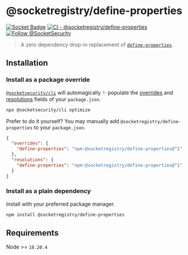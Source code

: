 # @socketregistry/define-properties

[![Socket Badge](https://socket.dev/api/badge/npm/package/@socketregistry/define-properties)](https://socket.dev/npm/package/@socketregistry/define-properties)
[![CI - @socketregistry/define-properties](https://github.com/SocketDev/socket-registry-js/actions/workflows/test.yml/badge.svg)](https://github.com/SocketDev/socket-registry-js/actions/workflows/test.yml)
[![Follow @SocketSecurity](https://img.shields.io/twitter/follow/SocketSecurity?style=social)](https://twitter.com/SocketSecurity)

> A zero dependency drop-in replacement of
> [`define-properties`](https://www.npmjs.com/package/define-properties).

## Installation

### Install as a package override

[`@socketsecurity/cli`](https://www.npmjs.com/package/@socketsecurity/cli) will
automagically :sparkles: populate the
[overrides](https://docs.npmjs.com/cli/v9/configuring-npm/package-json#overrides)
and [resolutions](https://yarnpkg.com/configuration/manifest#resolutions) fields
of your `package.json`.

```sh
npx @socketsecurity/cli optimize
```

Prefer to do it yourself? You may manually add
`@socketregistry/define-properties` to your `package.json`.

```json
{
  "overrides": {
    "define-properties": "npm:@socketregistry/define-properties@^1"
  },
  "resolutions": {
    "define-properties": "npm:@socketregistry/define-properties@^1"
  }
}
```

### Install as a plain dependency

Install with your preferred package manager.

```sh
npm install @socketregistry/define-properties
```

## Requirements

Node &gt;= `18.20.4`

